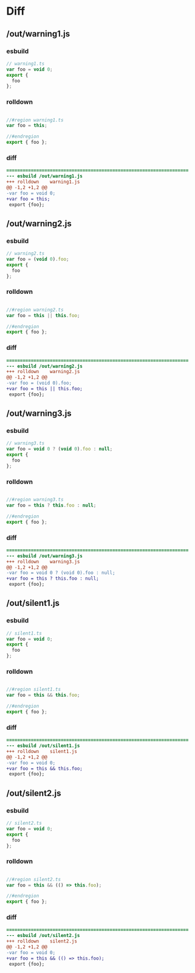 # Diff
## /out/warning1.js
### esbuild
```js
// warning1.ts
var foo = void 0;
export {
  foo
};
```
### rolldown
```js

//#region warning1.ts
var foo = this;

//#endregion
export { foo };
```
### diff
```diff
===================================================================
--- esbuild	/out/warning1.js
+++ rolldown	warning1.js
@@ -1,2 +1,2 @@
-var foo = void 0;
+var foo = this;
 export {foo};

```
## /out/warning2.js
### esbuild
```js
// warning2.ts
var foo = (void 0).foo;
export {
  foo
};
```
### rolldown
```js

//#region warning2.ts
var foo = this || this.foo;

//#endregion
export { foo };
```
### diff
```diff
===================================================================
--- esbuild	/out/warning2.js
+++ rolldown	warning2.js
@@ -1,2 +1,2 @@
-var foo = (void 0).foo;
+var foo = this || this.foo;
 export {foo};

```
## /out/warning3.js
### esbuild
```js
// warning3.ts
var foo = void 0 ? (void 0).foo : null;
export {
  foo
};
```
### rolldown
```js

//#region warning3.ts
var foo = this ? this.foo : null;

//#endregion
export { foo };
```
### diff
```diff
===================================================================
--- esbuild	/out/warning3.js
+++ rolldown	warning3.js
@@ -1,2 +1,2 @@
-var foo = void 0 ? (void 0).foo : null;
+var foo = this ? this.foo : null;
 export {foo};

```
## /out/silent1.js
### esbuild
```js
// silent1.ts
var foo = void 0;
export {
  foo
};
```
### rolldown
```js

//#region silent1.ts
var foo = this && this.foo;

//#endregion
export { foo };
```
### diff
```diff
===================================================================
--- esbuild	/out/silent1.js
+++ rolldown	silent1.js
@@ -1,2 +1,2 @@
-var foo = void 0;
+var foo = this && this.foo;
 export {foo};

```
## /out/silent2.js
### esbuild
```js
// silent2.ts
var foo = void 0;
export {
  foo
};
```
### rolldown
```js

//#region silent2.ts
var foo = this && (() => this.foo);

//#endregion
export { foo };
```
### diff
```diff
===================================================================
--- esbuild	/out/silent2.js
+++ rolldown	silent2.js
@@ -1,2 +1,2 @@
-var foo = void 0;
+var foo = this && (() => this.foo);
 export {foo};

```